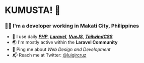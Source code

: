 # KUMUSTA! :wave:

### :man_technologist: I'm a developer working in Makati City, Philippines

* :toolbox: I use daily [_**PHP**_](https://www.php.net/), [_**Laravel**_](https://laravel.com/), [**_VueJS_**](https://vuejs.org/), [**_TailwindCSS_**](https://tailwindcss.com/)
* :earth_asia: I'm mostly active within the **Laravel Community**
* :speech_balloon: Ping me about _Web Design and Development_
* :mailbox_with_mail: Reach me at Twitter: [@luigircruz](https://twitter.com/luigircruz)
